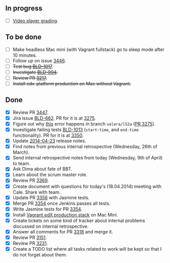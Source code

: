 ## In progress ##

- [ ] [Video player grading](https://github.com/edx/edx-platform/compare/anton;video-player-grading).

## To be done ##

- [ ] Make headless Mac mini (with Vagrant fullstack) go to sleep mode after 10 minutes.
- [ ] Follow up on issue [3446](https://github.com/edx/edx-platform/issues/3446).
- [ ] ~~Test bug [BLD-1017](https://edx-wiki.atlassian.net/browse/BLD-1017)~~.
- [ ] ~~Investigate [BLD-994](https://edx-wiki.atlassian.net/browse/BLD-994).~~
- [ ] ~~Review PR [3217](https://github.com/edx/edx-platform/pull/3217).~~
- [ ] ~~Install edx-platform production on Mac without Vagrant.~~

## Done ##

- [x] Review PR [3447](https://github.com/edx/edx-platform/pull/3447).
- [x] Jira issue [BLD-662](https://edx-wiki.atlassian.net/browse/BLD-662). PR for it is at [3275](https://github.com/edx/edx-platform/pull/3275).
- [x] Figure out why [this](https://gist.github.com/valera-rozuvan/10283848) error happens in branch `valera/l52a` ([PR 3275](https://github.com/edx/edx-platform/pull/3275)).
- [x] Investigate failing tests [BLD-1013](https://edx-wiki.atlassian.net/browse/BLD-1013) (`start-time`, and `end-time` functionality). PR for it is at [3350](https://github.com/edx/edx-platform/pull/3350).
- [x] Update [2014-04-23](https://edx-wiki.atlassian.net/wiki/pages/viewpage.action?spaceKey=ENG&title=Release+Page%3A+2014-04-23) release notes.
- [x] Find notes from previous internal retrospective (Wednesday, 26th of March).
- [x] Send internal retrospective notes from today (Wednesday, 9th of April) to team.
- [x] Ask Dima about fate of BBT.
- [x] Learn about the scrum master role.
- [x] Review PR [3369](https://github.com/edx/edx-platform/pull/3369).
- [x] Create document with questions for today's (18.04.2014) meeting with Cale. Share with team.
- [x] Update PR [3356](https://github.com/edx/edx-platform/pull/3356) with Jasmine tests.
- [x] Merge PR [3354](https://github.com/edx/edx-platform/pull/3354) once Jenkins passes all tests.
- [x] Write Jasmine tests for PR [3354](https://github.com/edx/edx-platform/pull/3354).
- [x] Install [Vagrant edX production stack](https://github.com/edx/configuration/wiki/edx-Production-stack--installation-using-Vagrant-Virtualbox) on Mac Mini.
- [x] Create tickets on some kind of tracker about internal problems discussed on internal retrospective.
- [x] Answer all comments for PR [3318](https://github.com/edx/edx-platform/pull/3318) and merge it.
- [x] Review PR [3151](https://github.com/edx/edx-platform/pull/3151).
- [x] Review PR [3231](https://github.com/edx/edx-platform/pull/3231).
- [x] Create a TODO list where all tasks related to work will be kept so that I do not forget about them.
